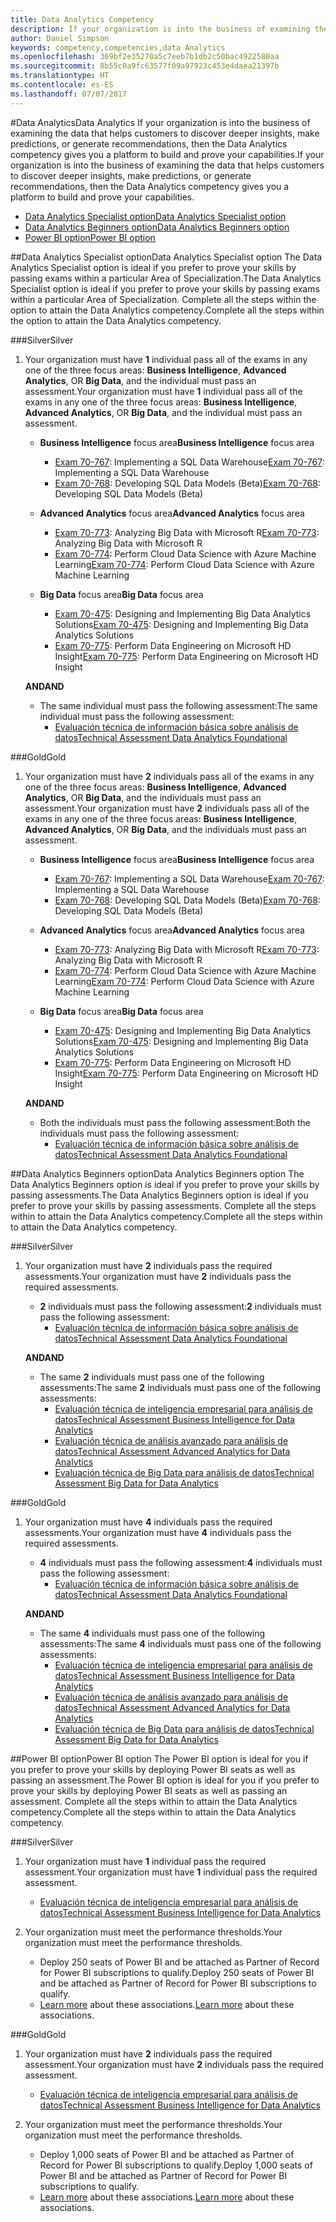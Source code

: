 ```yaml
---
title: Data Analytics Competency
description: If your organization is into the business of examining the data that helps customers to discover deeper insights, make predictions, or generate recommendations, then the Data Analytics competency gives you a platform to build and prove your capabilities.
author: Daniel Simpson
keywords: competency,competencies,data Analytics
ms.openlocfilehash: 369bf2e35270a5c7eeb7b1db2c50bac4922580aa
ms.sourcegitcommit: 8b55c0a9fc63577f09a97923c453e4daea21397b
ms.translationtype: HT
ms.contentlocale: es-ES
ms.lasthandoff: 07/07/2017
---
```

#<a name="data-analytics"></a><span data-ttu-id="394b6-104">Data Analytics</span><span class="sxs-lookup"><span data-stu-id="394b6-104">Data Analytics</span></span>
<span data-ttu-id="394b6-105">If your organization is into the business of examining the data that helps customers to discover deeper insights, make predictions, or generate recommendations, then the Data Analytics competency gives you a platform to build and prove your capabilities.</span><span class="sxs-lookup"><span data-stu-id="394b6-105">If your organization is into the business of examining the data that helps customers to discover deeper insights, make predictions, or generate recommendations, then the Data Analytics competency gives you a platform to build and prove your capabilities.</span></span>

- [<span data-ttu-id="394b6-106">Data Analytics Specialist option</span><span class="sxs-lookup"><span data-stu-id="394b6-106">Data Analytics Specialist option</span></span>](#data-analytics-specialist-option)
- [<span data-ttu-id="394b6-107">Data Analytics Beginners option</span><span class="sxs-lookup"><span data-stu-id="394b6-107">Data Analytics Beginners option</span></span>](#data-analytics-beginners-option)
- [<span data-ttu-id="394b6-108">Power BI option</span><span class="sxs-lookup"><span data-stu-id="394b6-108">Power BI option</span></span>](#power-bi-option)

##<a name="data-analytics-specialist-option"></a><span data-ttu-id="394b6-109">Data Analytics Specialist option</span><span class="sxs-lookup"><span data-stu-id="394b6-109">Data Analytics Specialist option</span></span>
<span data-ttu-id="394b6-110">The Data Analytics Specialist option is ideal if you prefer to prove your skills by passing exams within a particular Area of Specialization.</span><span class="sxs-lookup"><span data-stu-id="394b6-110">The Data Analytics Specialist option is ideal if you prefer to prove your skills by passing exams within a particular Area of Specialization.</span></span> <span data-ttu-id="394b6-111">Complete all the steps within the option to attain the Data Analytics competency.</span><span class="sxs-lookup"><span data-stu-id="394b6-111">Complete all the steps within the option to attain the Data Analytics competency.</span></span>

###<a name="silver"></a><span data-ttu-id="394b6-112">Silver</span><span class="sxs-lookup"><span data-stu-id="394b6-112">Silver</span></span>
1. <span data-ttu-id="394b6-113">Your organization must have **1** individual pass all of the exams in any one of the three focus areas: **Business Intelligence**, **Advanced Analytics**, OR **Big Data**, and the individual must pass an assessment.</span><span class="sxs-lookup"><span data-stu-id="394b6-113">Your organization must have **1** individual pass all of the exams in any one of the three focus areas: **Business Intelligence**, **Advanced Analytics**, OR **Big Data**, and the individual must pass an assessment.</span></span>

    - <span data-ttu-id="394b6-114">**Business Intelligence** focus area</span><span class="sxs-lookup"><span data-stu-id="394b6-114">**Business Intelligence** focus area</span></span>
        - <span data-ttu-id="394b6-115">[Exam 70-767](https://www.microsoft.com/en-us/learning/exam-70-767.aspx): Implementing a SQL Data Warehouse</span><span class="sxs-lookup"><span data-stu-id="394b6-115">[Exam 70-767](https://www.microsoft.com/en-us/learning/exam-70-767.aspx): Implementing a SQL Data Warehouse</span></span> 
        - <span data-ttu-id="394b6-116">[Exam 70-768](https://www.microsoft.com/en-us/learning/exam-70-768.aspx): Developing SQL Data Models (Beta)</span><span class="sxs-lookup"><span data-stu-id="394b6-116">[Exam 70-768](https://www.microsoft.com/en-us/learning/exam-70-768.aspx): Developing SQL Data Models (Beta)</span></span>

    - <span data-ttu-id="394b6-117">**Advanced Analytics** focus area</span><span class="sxs-lookup"><span data-stu-id="394b6-117">**Advanced Analytics** focus area</span></span>
        - <span data-ttu-id="394b6-118">[Exam 70-773](https://www.microsoft.com/en-us/learning/exam-70-773.aspx): Analyzing Big Data with Microsoft R</span><span class="sxs-lookup"><span data-stu-id="394b6-118">[Exam 70-773](https://www.microsoft.com/en-us/learning/exam-70-773.aspx): Analyzing Big Data with Microsoft R</span></span>
        - <span data-ttu-id="394b6-119">[Exam 70-774](https://www.microsoft.com/en-us/learning/exam-70-774.aspx): Perform Cloud Data Science with Azure Machine Learning</span><span class="sxs-lookup"><span data-stu-id="394b6-119">[Exam 70-774](https://www.microsoft.com/en-us/learning/exam-70-774.aspx): Perform Cloud Data Science with Azure Machine Learning</span></span>

    - <span data-ttu-id="394b6-120">**Big Data** focus area</span><span class="sxs-lookup"><span data-stu-id="394b6-120">**Big Data** focus area</span></span>
        - <span data-ttu-id="394b6-121">[Exam 70-475](https://www.microsoft.com/en-us/learning/exam-70-475.aspx): Designing and Implementing Big Data Analytics Solutions</span><span class="sxs-lookup"><span data-stu-id="394b6-121">[Exam 70-475](https://www.microsoft.com/en-us/learning/exam-70-475.aspx): Designing and Implementing Big Data Analytics Solutions</span></span>
        - <span data-ttu-id="394b6-122">[Exam 70-775](https://www.microsoft.com/en-us/learning/exam-70-775.aspx): Perform Data Engineering on Microsoft HD Insight</span><span class="sxs-lookup"><span data-stu-id="394b6-122">[Exam 70-775](https://www.microsoft.com/en-us/learning/exam-70-775.aspx): Perform Data Engineering on Microsoft HD Insight</span></span>

    **<span data-ttu-id="394b6-123">AND</span><span class="sxs-lookup"><span data-stu-id="394b6-123">AND</span></span>**

    - <span data-ttu-id="394b6-124">The same individual must pass the following assessment:</span><span class="sxs-lookup"><span data-stu-id="394b6-124">The same individual must pass the following assessment:</span></span>
        - [<span data-ttu-id="394b6-125">Evaluación técnica de información básica sobre análisis de datos</span><span class="sxs-lookup"><span data-stu-id="394b6-125">Technical Assessment Data Analytics Foundational</span></span>](https://partneruniversity.microsoft.com/?whr=uri:MicrosoftAccount&courseId=14356&scoId=w5Ubm2ygB_4304778676)

###<a name="gold"></a><span data-ttu-id="394b6-126">Gold</span><span class="sxs-lookup"><span data-stu-id="394b6-126">Gold</span></span>
1. <span data-ttu-id="394b6-127">Your organization must have **2** individuals pass all of the exams in any one of the three focus areas: **Business Intelligence**, **Advanced Analytics**, OR **Big Data**, and the individuals must pass an assessment.</span><span class="sxs-lookup"><span data-stu-id="394b6-127">Your organization must have **2** individuals pass all of the exams in any one of the three focus areas: **Business Intelligence**, **Advanced Analytics**, OR **Big Data**, and the individuals must pass an assessment.</span></span>

    - <span data-ttu-id="394b6-128">**Business Intelligence** focus area</span><span class="sxs-lookup"><span data-stu-id="394b6-128">**Business Intelligence** focus area</span></span>
        - <span data-ttu-id="394b6-129">[Exam 70-767](https://www.microsoft.com/en-us/learning/exam-70-767.aspx): Implementing a SQL Data Warehouse</span><span class="sxs-lookup"><span data-stu-id="394b6-129">[Exam 70-767](https://www.microsoft.com/en-us/learning/exam-70-767.aspx): Implementing a SQL Data Warehouse</span></span> 
        - <span data-ttu-id="394b6-130">[Exam 70-768](https://www.microsoft.com/en-us/learning/exam-70-768.aspx): Developing SQL Data Models (Beta)</span><span class="sxs-lookup"><span data-stu-id="394b6-130">[Exam 70-768](https://www.microsoft.com/en-us/learning/exam-70-768.aspx): Developing SQL Data Models (Beta)</span></span>

    - <span data-ttu-id="394b6-131">**Advanced Analytics** focus area</span><span class="sxs-lookup"><span data-stu-id="394b6-131">**Advanced Analytics** focus area</span></span>
        - <span data-ttu-id="394b6-132">[Exam 70-773](https://www.microsoft.com/en-us/learning/exam-70-773.aspx): Analyzing Big Data with Microsoft R</span><span class="sxs-lookup"><span data-stu-id="394b6-132">[Exam 70-773](https://www.microsoft.com/en-us/learning/exam-70-773.aspx): Analyzing Big Data with Microsoft R</span></span>
        - <span data-ttu-id="394b6-133">[Exam 70-774](https://www.microsoft.com/en-us/learning/exam-70-774.aspx): Perform Cloud Data Science with Azure Machine Learning</span><span class="sxs-lookup"><span data-stu-id="394b6-133">[Exam 70-774](https://www.microsoft.com/en-us/learning/exam-70-774.aspx): Perform Cloud Data Science with Azure Machine Learning</span></span>

    - <span data-ttu-id="394b6-134">**Big Data** focus area</span><span class="sxs-lookup"><span data-stu-id="394b6-134">**Big Data** focus area</span></span>
        - <span data-ttu-id="394b6-135">[Exam 70-475](https://www.microsoft.com/en-us/learning/exam-70-475.aspx): Designing and Implementing Big Data Analytics Solutions</span><span class="sxs-lookup"><span data-stu-id="394b6-135">[Exam 70-475](https://www.microsoft.com/en-us/learning/exam-70-475.aspx): Designing and Implementing Big Data Analytics Solutions</span></span>
        - <span data-ttu-id="394b6-136">[Exam 70-775](https://www.microsoft.com/en-us/learning/exam-70-775.aspx): Perform Data Engineering on Microsoft HD Insight</span><span class="sxs-lookup"><span data-stu-id="394b6-136">[Exam 70-775](https://www.microsoft.com/en-us/learning/exam-70-775.aspx): Perform Data Engineering on Microsoft HD Insight</span></span>

    **<span data-ttu-id="394b6-137">AND</span><span class="sxs-lookup"><span data-stu-id="394b6-137">AND</span></span>**

    - <span data-ttu-id="394b6-138">Both the individuals must pass the following assessment:</span><span class="sxs-lookup"><span data-stu-id="394b6-138">Both the individuals must pass the following assessment:</span></span> 
        - [<span data-ttu-id="394b6-139">Evaluación técnica de información básica sobre análisis de datos</span><span class="sxs-lookup"><span data-stu-id="394b6-139">Technical Assessment Data Analytics Foundational</span></span>](https://partneruniversity.microsoft.com/?whr=uri:MicrosoftAccount&courseId=14356&scoId=w5Ubm2ygB_4304778676)

##<a name="data-analytics-beginners-option"></a><span data-ttu-id="394b6-140">Data Analytics Beginners option</span><span class="sxs-lookup"><span data-stu-id="394b6-140">Data Analytics Beginners option</span></span>
<span data-ttu-id="394b6-141">The Data Analytics Beginners option is ideal if you prefer to prove your skills by passing assessments.</span><span class="sxs-lookup"><span data-stu-id="394b6-141">The Data Analytics Beginners option is ideal if you prefer to prove your skills by passing assessments.</span></span> <span data-ttu-id="394b6-142">Complete all the steps within to attain the Data Analytics competency.</span><span class="sxs-lookup"><span data-stu-id="394b6-142">Complete all the steps within to attain the Data Analytics competency.</span></span>

###<a name="silver"></a><span data-ttu-id="394b6-143">Silver</span><span class="sxs-lookup"><span data-stu-id="394b6-143">Silver</span></span>
1. <span data-ttu-id="394b6-144">Your organization must have **2** individuals pass the required assessments.</span><span class="sxs-lookup"><span data-stu-id="394b6-144">Your organization must have **2** individuals pass the required assessments.</span></span>

    - <span data-ttu-id="394b6-145">**2** individuals must pass the following assessment:</span><span class="sxs-lookup"><span data-stu-id="394b6-145">**2** individuals must pass the following assessment:</span></span>
        - [<span data-ttu-id="394b6-146">Evaluación técnica de información básica sobre análisis de datos</span><span class="sxs-lookup"><span data-stu-id="394b6-146">Technical Assessment Data Analytics Foundational</span></span>](https://partneruniversity.microsoft.com/?whr=uri:MicrosoftAccount&courseId=14356&scoId=w5Ubm2ygB_4304778676)

    **<span data-ttu-id="394b6-147">AND</span><span class="sxs-lookup"><span data-stu-id="394b6-147">AND</span></span>**

    - <span data-ttu-id="394b6-148">The same **2** individuals must pass one of the following assessments:</span><span class="sxs-lookup"><span data-stu-id="394b6-148">The same **2** individuals must pass one of the following assessments:</span></span>
        - [<span data-ttu-id="394b6-149">Evaluación técnica de inteligencia empresarial para análisis de datos</span><span class="sxs-lookup"><span data-stu-id="394b6-149">Technical Assessment Business Intelligence for Data Analytics</span></span>](https://partneruniversity.microsoft.com/?whr=uri:MicrosoftAccount&courseId=14350&scoId=u5YzfgigB_1504778676)
        - [<span data-ttu-id="394b6-150">Evaluación técnica de análisis avanzado para análisis de datos</span><span class="sxs-lookup"><span data-stu-id="394b6-150">Technical Assessment Advanced Analytics for Data Analytics</span></span>](https://partneruniversity.microsoft.com/?whr=uri:MicrosoftAccount&courseId=10275&scoId=bweuuySgB_3904778676)
        - [<span data-ttu-id="394b6-151">Evaluación técnica de Big Data para análisis de datos</span><span class="sxs-lookup"><span data-stu-id="394b6-151">Technical Assessment Big Data for Data Analytics</span></span>](https://partneruniversity.microsoft.com/?whr=uri:MicrosoftAccount&courseId=14349&scoId=qb5OGFigB_6604778676)

###<a name="gold"></a><span data-ttu-id="394b6-152">Gold</span><span class="sxs-lookup"><span data-stu-id="394b6-152">Gold</span></span>
1. <span data-ttu-id="394b6-153">Your organization must have **4** individuals pass the required assessments.</span><span class="sxs-lookup"><span data-stu-id="394b6-153">Your organization must have **4** individuals pass the required assessments.</span></span>

    - <span data-ttu-id="394b6-154">**4** individuals must pass the following assessment:</span><span class="sxs-lookup"><span data-stu-id="394b6-154">**4** individuals must pass the following assessment:</span></span>
        - [<span data-ttu-id="394b6-155">Evaluación técnica de información básica sobre análisis de datos</span><span class="sxs-lookup"><span data-stu-id="394b6-155">Technical Assessment Data Analytics Foundational</span></span> ](https://partneruniversity.microsoft.com/?whr=uri:MicrosoftAccount&courseId=14356&scoId=w5Ubm2ygB_4304778676)

    **<span data-ttu-id="394b6-156">AND</span><span class="sxs-lookup"><span data-stu-id="394b6-156">AND</span></span>**

    - <span data-ttu-id="394b6-157">The same **4** individuals must pass one of the following assessments:</span><span class="sxs-lookup"><span data-stu-id="394b6-157">The same **4** individuals must pass one of the following assessments:</span></span>
        - [<span data-ttu-id="394b6-158">Evaluación técnica de inteligencia empresarial para análisis de datos</span><span class="sxs-lookup"><span data-stu-id="394b6-158">Technical Assessment Business Intelligence for Data Analytics</span></span>](https://partneruniversity.microsoft.com/?whr=uri:MicrosoftAccount&courseId=14350&scoId=u5YzfgigB_1504778676)
        - [<span data-ttu-id="394b6-159">Evaluación técnica de análisis avanzado para análisis de datos</span><span class="sxs-lookup"><span data-stu-id="394b6-159">Technical Assessment Advanced Analytics for Data Analytics</span></span>](https://partneruniversity.microsoft.com/?whr=uri:MicrosoftAccount&courseId=10275&scoId=bweuuySgB_3904778676)
        - [<span data-ttu-id="394b6-160">Evaluación técnica de Big Data para análisis de datos</span><span class="sxs-lookup"><span data-stu-id="394b6-160">Technical Assessment Big Data for Data Analytics</span></span>](https://partneruniversity.microsoft.com/?whr=uri:MicrosoftAccount&courseId=14349&scoId=qb5OGFigB_6604778676)

##<a name="power-bi-option"></a><span data-ttu-id="394b6-161">Power BI option</span><span class="sxs-lookup"><span data-stu-id="394b6-161">Power BI option</span></span>
<span data-ttu-id="394b6-162">The Power BI option is ideal for you if you prefer to prove your skills by deploying Power BI seats as well as passing an assessment.</span><span class="sxs-lookup"><span data-stu-id="394b6-162">The Power BI option is ideal for you if you prefer to prove your skills by deploying Power BI seats as well as passing an assessment.</span></span> <span data-ttu-id="394b6-163">Complete all the steps within to attain the Data Analytics competency.</span><span class="sxs-lookup"><span data-stu-id="394b6-163">Complete all the steps within to attain the Data Analytics competency.</span></span>

###<a name="silver"></a><span data-ttu-id="394b6-164">Silver</span><span class="sxs-lookup"><span data-stu-id="394b6-164">Silver</span></span>

1. <span data-ttu-id="394b6-165">Your organization must have **1** individual pass the required assessment.</span><span class="sxs-lookup"><span data-stu-id="394b6-165">Your organization must have **1** individual pass the required assessment.</span></span>

    - [<span data-ttu-id="394b6-166">Evaluación técnica de inteligencia empresarial para análisis de datos</span><span class="sxs-lookup"><span data-stu-id="394b6-166">Technical Assessment Business Intelligence for Data Analytics</span></span>](https://partneruniversity.microsoft.com/?whr=uri:MicrosoftAccount&courseId=14350&scoId=u5YzfgigB_1504778676)
  
2. <span data-ttu-id="394b6-167">Your organization must meet the performance thresholds.</span><span class="sxs-lookup"><span data-stu-id="394b6-167">Your organization must meet the performance thresholds.</span></span>

    - <span data-ttu-id="394b6-168">Deploy 250 seats of Power BI and be attached as Partner of Record for Power BI subscriptions to qualify.</span><span class="sxs-lookup"><span data-stu-id="394b6-168">Deploy 250 seats of Power BI and be attached as Partner of Record for Power BI subscriptions to qualify.</span></span>
    - <span data-ttu-id="394b6-169">[Learn more](https://partner.microsoft.com/en-us/membership/digital-partner-of-record) about these associations.</span><span class="sxs-lookup"><span data-stu-id="394b6-169">[Learn more](https://partner.microsoft.com/en-us/membership/digital-partner-of-record) about these associations.</span></span>

###<a name="gold"></a><span data-ttu-id="394b6-170">Gold</span><span class="sxs-lookup"><span data-stu-id="394b6-170">Gold</span></span>
1. <span data-ttu-id="394b6-171">Your organization must have **2** individuals pass the required assessment.</span><span class="sxs-lookup"><span data-stu-id="394b6-171">Your organization must have **2** individuals pass the required assessment.</span></span>
    - [<span data-ttu-id="394b6-172">Evaluación técnica de inteligencia empresarial para análisis de datos</span><span class="sxs-lookup"><span data-stu-id="394b6-172">Technical Assessment Business Intelligence for Data Analytics</span></span>](https://partneruniversity.microsoft.com/?whr=uri:MicrosoftAccount&courseId=14350&scoId=u5YzfgigB_1504778676)
  
2. <span data-ttu-id="394b6-173">Your organization must meet the performance thresholds.</span><span class="sxs-lookup"><span data-stu-id="394b6-173">Your organization must meet the performance thresholds.</span></span>
    - <span data-ttu-id="394b6-174">Deploy 1,000 seats of Power BI and be attached as Partner of Record for Power BI subscriptions to qualify.</span><span class="sxs-lookup"><span data-stu-id="394b6-174">Deploy 1,000 seats of Power BI and be attached as Partner of Record for Power BI subscriptions to qualify.</span></span>
    - <span data-ttu-id="394b6-175">[Learn more](https://partner.microsoft.com/en-us/membership/digital-partner-of-record) about these associations.</span><span class="sxs-lookup"><span data-stu-id="394b6-175">[Learn more](https://partner.microsoft.com/en-us/membership/digital-partner-of-record) about these associations.</span></span>

